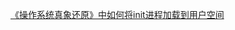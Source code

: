 [《操作系统真象还原》中如何将init进程加载到用户空间](https://cike.home.blog/2019/08/22/%e3%80%8a%e6%93%8d%e4%bd%9c%e7%b3%bb%e7%bb%9f%e7%9c%9f%e8%b1%a1%e8%bf%98%e5%8e%9f%e3%80%8b%e4%b8%ad%e5%a6%82%e4%bd%95%e5%b0%86init%e8%bf%9b%e7%a8%8b%e5%8a%a0%e8%bd%bd%e5%88%b0%e7%94%a8%e6%88%b7/)
